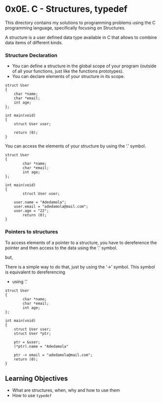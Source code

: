 # 0x0E. C - Structures, typedef

This directory contains my solutions to programming problems using the C programming language, specifically focusing on Structures.

A structure is a user defined data type available in C that allows to combine data items of different kinds.

### Structure Declaration

- You can define a structure in the global scope of your program (outside of all your functions, just like the functions prototypes).
- You can declare elements of your structure in its scope.

```
struct User
{
	char *name;
	char *email;
	int age;
};

int main(void)
{
	struct User user;

	return (0);
}
```

You can access the elements of your structure by using the ‘.’ symbol.

```
struct User
{
        char *name;
        char *email;
        int age;
};

int main(void)
{
        struct User user;
	
	user.name = "Adedamola";
	user.email = "adedamola@mail.com";
	user.age = "22";
        return (0);
}
```

### Pointers to structures

To access elements of a pointer to a
structure, you have to dereference the
pointer and then access to the data using
the ‘.’ symbol.

but,

There is a simple way to do that, just by
using the ‘->’ symbol.
This symbol is equivalent to dereferencing
+ using ‘.’

```
struct User
{
        char *name;
        char *email;
        int age;
};

int main(void)
{
	struct User user;
	struct User *ptr;

	ptr = &user;
	(*ptr).name = "Adedamola"

	ptr -> email = "adedamola@mail.com";
	return (0);
}
```

## Learning Objectives

- What are structures, when, why and how to use them
- How to use ```typedef```
